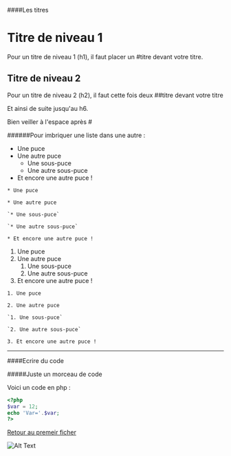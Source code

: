 
####Les titres

# Titre de niveau 1

Pour un titre de niveau 1 (h1), il faut placer un #titre devant votre titre.

## Titre de niveau 2

Pour un titre de niveau 2 (h2), il faut cette fois deux ##titre devant votre titre

Et ainsi de suite jusqu'au h6.

Bien veiller à l'espace après #


######Pour imbriquer une liste dans une autre :

* Une puce
* Une autre puce
    * Une sous-puce
    * Une autre sous-puce
* Et encore une autre puce !

`* Une puce`

`* Une autre puce`

    `* Une sous-puce`
    
    `* Une autre sous-puce`
    
`* Et encore une autre puce !`

1. Une puce
2. Une autre puce
    1. Une sous-puce
    2. Une autre sous-puce
3. Et encore une autre puce !

`1. Une puce`

`2. Une autre puce`

    `1. Une sous-puce`
    
    `2. Une autre sous-puce`
    
`3. Et encore une autre puce !`

-----------------

####Ecrire du code

#####Juste un morceau de code

Voici un code en php :

``` php
<?php
$var = 12;
echo 'Var='.$var;
?>
```
[Retour au premeir ficher](./one.md)

![Alt Text](https://media.giphy.com/media/vFKqnCdLPNOKc/giphy.gif)
